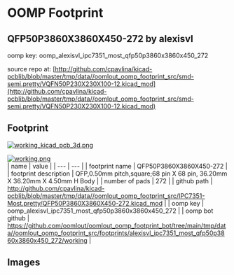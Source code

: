 # OOMP Footprint  
## QFP50P3860X3860X450-272  by alexisvl  
  
oomp key: oomp_alexisvl_ipc7351_most_qfp50p3860x3860x450_272  
  
source repo at: [http://github.com/cpavlina/kicad-pcblib/blob/master/tmp/data//oomlout_oomp_footprint_src/smd-semi.pretty/VQFN50P230X230X100-12.kicad_mod](http://github.com/cpavlina/kicad-pcblib/blob/master/tmp/data//oomlout_oomp_footprint_src/smd-semi.pretty/VQFN50P230X230X100-12.kicad_mod)  
## Footprint  
  
[![working_kicad_pcb_3d.png](working_kicad_pcb_3d_600.png)](working_kicad_pcb_3d.png)  
  
[![working.png](working_600.png)](working.png)  
| name | value | 
| --- | --- | 
| footprint name | QFP50P3860X3860X450-272 | 
| footprint description | QFP,0.50mm pitch,square;68 pin X 68 pin, 36.20mm X 36.20mm X 4.50mm H Body | 
| number of pads | 272 | 
| github path | http://github.com/cpavlina/kicad-pcblib/blob/master/tmp/data//oomlout_oomp_footprint_src/IPC7351-Most.pretty/QFP50P3860X3860X450-272.kicad_mod | 
| oomp key | oomp_alexisvl_ipc7351_most_qfp50p3860x3860x450_272 | 
| oomp bot github | https://github.com/oomlout/oomlout_oomp_footprint_bot/tree/main/tmp/data//oomlout_oomp_footprint_src/footprints/alexisvl_ipc7351_most_qfp50p3860x3860x450_272/working | 
## Images  
